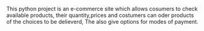 This python project is an e-commerce site  which allows cosumers to check available products, 
their quantity,prices and costumers can oder products of the choices  to be delieverd,
The also give options for modes of payment. 
